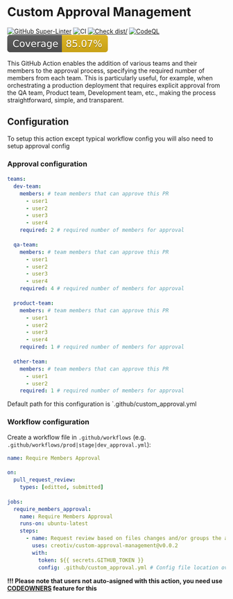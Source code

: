 # Custom Approval Management

[![GitHub Super-Linter](https://github.com/actions/typescript-action/actions/workflows/linter.yml/badge.svg)](https://github.com/super-linter/super-linter)
![CI](https://github.com/actions/typescript-action/actions/workflows/ci.yml/badge.svg)
[![Check dist/](https://github.com/actions/typescript-action/actions/workflows/check-dist.yml/badge.svg)](https://github.com/actions/typescript-action/actions/workflows/check-dist.yml)
[![CodeQL](https://github.com/actions/typescript-action/actions/workflows/codeql-analysis.yml/badge.svg)](https://github.com/actions/typescript-action/actions/workflows/codeql-analysis.yml)
[![Coverage](./badges/coverage.svg)](./badges/coverage.svg)

This GitHub Action enables the addition of various teams and their members to the approval process, specifying the required number of members from each team. This is particularly useful, for example, when orchestrating a production deployment that requires explicit approval from the QA team, Product team, Development team, etc., making the process straightforward, simple, and transparent.

## Configuration

To setup this action except typical workflow config you will also need to setup approval config

### Approval configuration

```yaml
teams:
  dev-team:
    members: # team members that can approve this PR
      - user1
      - user2
      - user3
      - user4
    required: 2 # required number of members for approval

  qa-team: 
    members: # team members that can approve this PR
      - user1
      - user2
      - user3
      - user4
    required: 4 # required number of members for approval

  product-team:
    members: # team members that can approve this PR
      - user1
      - user2
      - user3
      - user4
    required: 1 # required number of members for approval

  other-team:
    members: # team members that can approve this PR
      - user1
      - user2
    required: 1 # required number of members for approval
```

Default path for this configuration is `.github/custom_approval.yml

### Workflow configuration

Create a workflow file in `.github/workflows` (e.g. `.github/workflows/prod|stage|dev_approval.yml`):

```yaml
name: Require Members Approval

on:
  pull_request_review:
    types: [editted, submitted]

jobs:
  require_members_approval:
    name: Require Members Approval
    runs-on: ubuntu-latest
    steps:
      - name: Request review based on files changes and/or groups the author belongs to
        uses: creotiv/custom-approval-management@v0.0.2
        with:
          token: ${{ secrets.GITHUB_TOKEN }}
          config: .github/custom_approval.yml # Config file location override
```

**!!! Please note that users not auto-asigned with this action, you need use [CODEOWNERS](https://docs.github.com/en/repositories/managing-your-repositorys-settings-and-features/customizing-your-repository/about-code-owners) feature for this**
